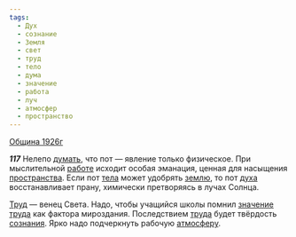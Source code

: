 ```yaml
---
tags:
  - Дух
  - сознание
  - Земля
  - свет
  - труд
  - тело
  - дума
  - значение
  - работа
  - луч
  - атмосфер
  - пространство
---
```


[Община 1926г](https://127.0.0.1:4002/agni/1926)

___117___
Нелепо [думать](../../../tags/#дума), что пот — явление только физическое. При мыслительной [работе](../../../tags/#работа) исходит особая эманация, ценная для насыщения [пространства](../../../tags/#пространство). Если пот [тела](../../../tags/#тело) может удобрять [землю](../../../tags/#Земля), то пот [духа](../../../tags/#Дух) восстанавливает прану, химически претворяясь в лучах Солнца.   

[Труд](../../../tags/#труд) — венец Света. Надо, чтобы учащийся школы помнил [значение](../../../tags/#значение) [труда](../../../tags/#труд) как фактора мироздания. Последствием [труда](../../../tags/#труд) будет твёрдость [сознания](../../../tags/#сознание). Ярко надо подчеркнуть рабочую [атмосферу](../../../tags/#атмосфер).   

